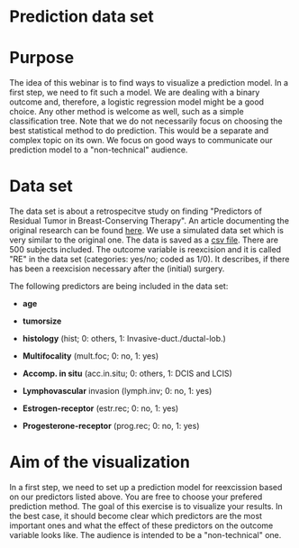 # Prediction data set

# Purpose

The idea of this webinar is to find ways to visualize a prediction model. In a first step, we need to fit such a model. We are dealing with a binary outcome and, therefore, a logistic regression model might be a good choice. Any other method is welcome as well, such as a simple classification tree. Note that we do not necessarily focus on choosing the best statistical method to do prediction. This would be a separate and complex topic on its own. We focus on good ways to communicate our prediction model to a "non-technical" audience.

# Data set

The data set is about a retrospecitve study on finding "Predictors of Residual Tumor in Breast-Conserving Therapy". An article documenting the original research can be found [here](https://pubmed.ncbi.nlm.nih.gov/26224405/). We use a simulated data set which is very similar to the original one. The data is saved as a [csv file](Reexcision.csv). There are 500 subjects included. The outcome variable is reexcision and it is called "RE" in the data set (categories: yes/no; coded as 1/0). It describes, if there has been a reexcision necessary after the (initial) surgery.

The following predictors are being included in the data set:  

* **age**  

* **tumorsize**  

* **histology** (hist; 0: others, 1: Invasive-duct./ductal-lob.)  

* **Multifocality** (mult.foc; 0: no, 1: yes)  

* **Accomp. in situ** (acc.in.situ; 0: others, 1: DCIS and LCIS)  

* **Lymphovascular** invasion (lymph.inv; 0: no, 1: yes)  

* **Estrogen-receptor** (estr.rec; 0: no, 1: yes)  

* **Progesterone-receptor** (prog.rec; 0: no, 1: yes)

# Aim of the visualization

In a first step, we need to set up a prediction model for reexcission based on our predictors listed above. You are free to choose your prefered prediction method. The goal of this exercise is to visualize your results. In the best case, it should become clear which predictors are the most important ones and what the effect of these predictors on the outcome variable looks like. The audience is intended to be a "non-technical" one.